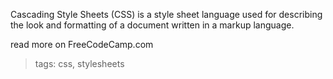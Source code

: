Cascading Style Sheets (CSS) is a style sheet language used for describing the look and formatting of a document written in a markup language.

read more on FreeCodeCamp.com

> tags: css, stylesheets
